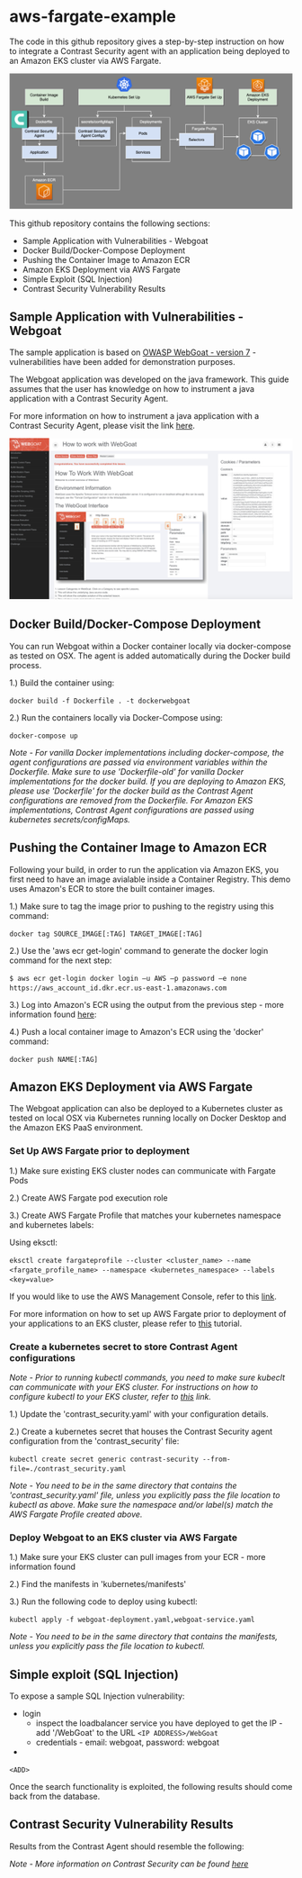 # aws-fargate-example

The code in this github repository gives a step-by-step instruction on how to integrate a Contrast Security agent with an application being deployed to an Amazon EKS cluster via AWS Fargate.

![Contrast Fargate-EKS Integration Example](/diagrams/aws-fargate-contrast-security-integration-1a.png)

This github repository contains the following sections:
* Sample Application with Vulnerabilities - Webgoat
* Docker Build/Docker-Compose Deployment
* Pushing the Container Image to Amazon ECR
* Amazon EKS Deployment via AWS Fargate
* Simple Exploit (SQL Injection)
* Contrast Security Vulnerability Results

## Sample Application with Vulnerabilities - Webgoat

The sample application is based on [OWASP WebGoat - version 7](https://github.com/WebGoat) - vulnerabilities have been added for demonstration purposes.

The Webgoat application was developed on the java framework.  This guide assumes that the user has knowledge on how to instrument a java application with a Contrast Security Agent.  

For more information on how to instrument a java application with a Contrast Security Agent, please visit the link [here](https://docs.contrastsecurity.com/en/install-the-java-agent.html).

![Contrast Fargate-EKS Integration Example](/diagrams/webggoat-post-landing.png)

## Docker Build/Docker-Compose Deployment

You can run Webgoat within a Docker container locally via docker-compose as tested on OSX. The agent is added automatically during the Docker build process.

1.) Build the container using:

`docker build -f Dockerfile . -t dockerwebgoat`

2.) Run the containers locally via Docker-Compose using: 

`docker-compose up`

*Note - For vanilla Docker implementations including docker-compose, the agent configurations are passed via environment variables within the Dockerfile.  Make sure to use 'Dockerfile-old' for vanilla Docker implementations for the docker build.  If you are deploying to Amazon EKS, please use 'Dockerfile' for the docker build as the Contrast Agent configurations are removed from the Dockerfile.  For Amazon EKS implementations, Contrast Agent configurations are passed using kubernetes secrets/configMaps.* 

## Pushing the Container Image to Amazon ECR

Following your build, in order to run the application via Amazon EKS, you first need to have an image avialable inside a Container Registry.  This demo uses Amazon's ECR to store the built container images. 

1.) Make sure to tag the image prior to pushing to the registry using this command:

`docker tag SOURCE_IMAGE[:TAG] TARGET_IMAGE[:TAG]`

2.) Use the 'aws ecr get-login' command to generate the docker login command for the next step:

`$ aws ecr get-login docker login –u AWS –p password –e none https://aws_account_id.dkr.ecr.us-east-1.amazonaws.com`

3.) Log into Amazon's ECR using the output from the previous step - more information found [here](https://aws.amazon.com/blogs/compute/authenticating-amazon-ecr-repositories-for-docker-cli-with-credential-helper/#:~:text=Overview%20of%20Amazon%20ECS%20and%20Amazon%20ECR&text=ECR%20is%20a%20private%20Docker,%2C%20pull%2C%20and%20manage%20images.):

4.) Push a local container image to Amazon's ECR using the 'docker' command:

`docker push NAME[:TAG]`

## Amazon EKS Deployment via AWS Fargate

The Webgoat application can also be deployed to a Kubernetes cluster as tested on local OSX via Kubernetes running locally on Docker Desktop and the Amazon EKS PaaS environment. 
 
### Set Up AWS Fargate prior to deployment

1.) Make sure existing EKS cluster nodes can communicate with Fargate Pods

2.) Create AWS Fargate pod execution role

3.) Create AWS Fargate Profile that matches your kubernetes namespace and kubernetes labels:

Using eksctl:

`eksctl create fargateprofile --cluster <cluster_name> --name <fargate_profile_name> --namespace <kubernetes_namespace> --labels <key=value>`

If you would like to use the AWS Management Console, refer to this [link](https://docs.amazonaws.cn/en_us/eks/latest/userguide/fargate-profile.html#create-fargate-profile).

For more information on how to set up AWS Fargate prior to deployment of your applications to an EKS cluster, please refer to [this](https://docs.amazonaws.cn/en_us/eks/latest/userguide/fargate-getting-started.html) tutorial.

### Create a kubernetes secret to store Contrast Agent configurations

*Note - Prior to running kubectl commands, you need to make sure kubeclt can communicate with your EKS cluster.  For instructions on how to configure kubectl to your EKS cluster, refer to [this](https://docs.amazonaws.cn/en_us/eks/latest/userguide/create-kubeconfig.html) link.* 

1.) Update the 'contrast_security.yaml' with your configuration details.

2.) Create a kubernetes secret that houses the Contrast Security agent configuration from the 'contrast_security' file:

`kubectl create secret generic contrast-security --from-file=./contrast_security.yaml`

*Note - You need to be in the same directory that contains the 'contrast_security.yaml' file, unless you explicitly pass the file location to kubectl as above.  Make sure the namespace and/or label(s) match the AWS Fargate Profile created above.*

### Deploy Webgoat to an EKS cluster via AWS Fargate

1.) Make sure your EKS cluster can pull images from your ECR - more information found <ADD>

2.) Find the manifests in 'kubernetes/manifests'

3.) Run the following code to deploy using kubectl:

`kubectl apply -f webgoat-deployment.yaml,webgoat-service.yaml`

*Note - You need to be in the same directory that contains the manifests, unless you explicitly pass the file location to kubectl.*

## Simple exploit (SQL Injection)

To expose a sample SQL Injection vulnerability:
* login 
  *  inspect the loadbalancer service you have deployed to get the IP - add '/WebGoat' to the URL 
  `<IP ADDRESS>/WebGoat`
  *  credentials - email: webgoat, password: webgoat
*  <ADD>

`<ADD>`

Once the search functionality is exploited, the following results should come back from the database.

## Contrast Security Vulnerability Results

Results from the Contrast Agent should resemble the following: 

*Note - More information on Contrast Security can be found [here](www.contrastsecurity.com)*
